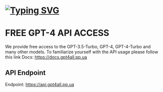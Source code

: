 # [![Typing SVG](https://readme-typing-svg.herokuapp.com?color=%2336BCF7&lines=GPT4ALL)](https://git.io/typing-svg)

# FREE GPT-4 API ACCESS

We provide free access to the GPT-3.5-Turbo, GPT-4, GPT-4-Turbo and many other models.
To familiarize yourself with the API usage please follow this link
Docs: https://docs.gpt4all.pp.ua

## API Endpoint
Endpoint: https://api.gpt4all.pp.ua
